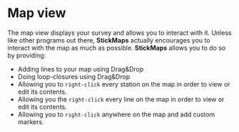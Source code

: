 # Map view
The map view displays your survey and allows you to interact with it.
Unless like other programs out there, **StickMaps** actually encourages you to interact with the map as much as possible.
**StickMaps** allows you to do so by providing:

- Adding lines to your map using Drag&Drop
- Doing loop-closures using Drag&Drop
- Allowing you to `right-click` every station on the map in order to view or edit its contents.
- Allowing you the `right-click` every line on the map in order to view or edit its contents.
- Allowing you to `right-click` anywhere on the map and add custom markers.